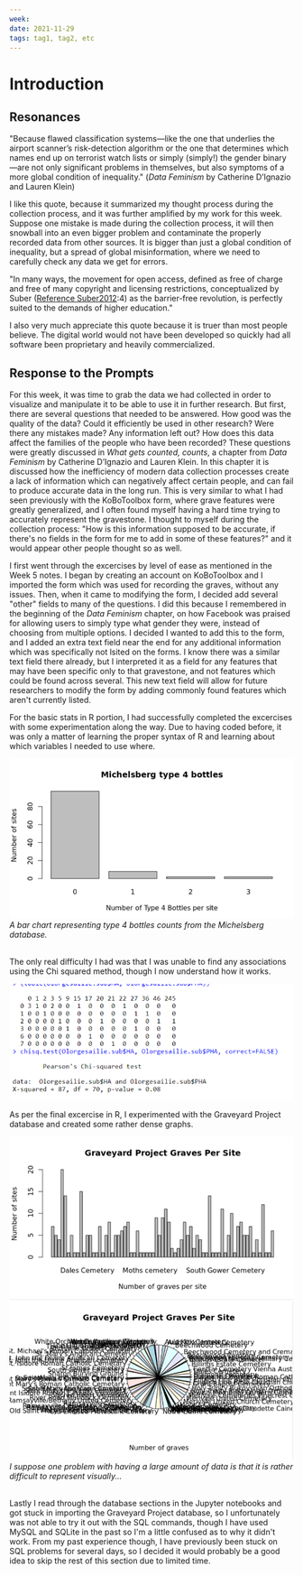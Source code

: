 ```yaml
---
week:
date: 2021-11-29
tags: tag1, tag2, etc
---
```


# Introduction 

## Resonances
"Because flawed classification systems—like the one that underlies the airport scanner’s risk-detection algorithm or the one that determines which names end up on terrorist watch lists or simply (simply!) the gender binary—are not only significant problems in themselves, but also symptoms of a more global condition of inequality."  (*Data Feminism* by Catherine D’Ignazio and Lauren Klein)

I like this quote, because it summarized my thought process during the collection process, and it was further amplified by my work for this week. Suppose one mistake is made during the collection process, it will then snowball into an even bigger problem and contaminate the properly recorded data from other sources. It is bigger than just a global condition of inequality, but a spread of global misinformation, where we need to carefully check any data we get for errors.

"In many ways, the movement for open access, defined as free of charge and free of many copyright and licensing restrictions, conceptualized by Suber ([Reference Suber2012](https://www.cambridge.org/core/journals/advances-in-archaeological-practice/article/teaching-open-science-published-data-and-digital-literacy-in-archaeology-classrooms/8404682E019727CCF43416B81E4E9092#ref041):4) as the barrier-free revolution, is perfectly suited to the demands of higher education."

I also very much appreciate this quote because it is truer than most people believe. The digital world would not have been developed so quickly had all software been proprietary and heavily commercialized.


## Response to the Prompts

For this week, it was time to grab the data we had collected in order to visualize and manipulate it to be able to use it in further research. But first, there are several questions that needed to be answered. How good was the quality of the data? Could it efficiently be used in other research? Were there any mistakes made? Any information left out? How does this data affect the families of the people who have been recorded? These questions were greatly discussed in *What gets counted, counts*, a chapter from *Data Feminism* by Catherine D’Ignazio and Lauren Klein. In this chapter it is discussed how the inefficiency of modern data collection processes create a lack of information which can negatively affect certain people, and can fail to produce accurate data in the long run. This is very similar to what I had seen previously with the KoBoToolbox form, where grave features were greatly generalized, and I often found myself having a hard time trying to accurately represent the gravestone. I thought to myself during the collection process: "How is this information supposed to be accurate, if there's no fields in the form for me to add in some of these features?" and it would appear other people thought so as well.

I first went through the excercises by level of ease as mentioned in the Week 5 notes. I began by creating an account on KoBoToolbox and I imported the form which was used for recording the graves, without any issues. Then, when it came to modifying the form, I decided add several "other" fields to many of the questions. I did this because I remembered in the beginning of the *Data Feminism* chapter, on how Facebook was praised for allowing users to simply type what gender they were, instead of choosing from multiple options. I decided I wanted to add this to the form, and I added an extra text field near the end for any additional information which was specifically not lsited on the forms. I know there was a similar text field there already, but I interpreted it as a field for any features that may have been specific only to that gravestone, and not features which could be found across several. This new text field will allow for future researchers to modify the form by adding commonly found features which aren't currently listed.


For the basic stats in R portion, I had successfully completed the excercises with some experimentation along the way. Due to having coded before, it was only a matter of learning the proper syntax of R and learning about which variables I needed to use where. 

![images3](images-week-5/Michelsberg%20type%204%20bottles.PNG)
*A bar chart representing type 4 bottles counts from the Michelsberg database.*

<br>
The only real difficulty I had was that I was unable to find any associations using the Chi squared method, though I now understand how it works.

![images4](images-week-5/Chi-squared%20test.PNG)


As per the final excercise in R, I experimented with the Graveyard Project database and created some rather dense graphs.

![images1](images-week-5/graves_bar.PNG)
![images2](images-week-5/graves_circ.PNG)
*I suppose one problem with having a large amount of data is that it is rather difficult to represent visually...*

<br>
Lastly I read through the database sections in the Jupyter notebooks and got stuck in importing the Graveyard Project database, so I unfortunately was not able to try it out with the SQL commands, though I have used MySQL and SQLite in the past so I'm a little confused as to why it didn't work. From my past experience though, I have previously been stuck on SQL problems for several days, so I decided it would probably be a good idea to skip the rest of this section due to limited time.
